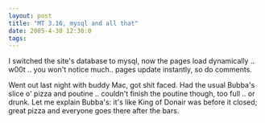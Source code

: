 ```yaml
---
layout: post
title: "MT 3.16, mysql and all that"
date: 2005-4-30 12:30:0
tags: 
---
```


I switched the site's database to mysql, now the pages load dynamically .. w00t .. you won't notice much.. pages update instantly, so do comments.

Went out last night with buddy Mac, got shit faced. Had the usual Bubba's slice o' pizza and poutine .. couldn't finish the poutine though, too full .. or drunk. Let me explain Bubba's: it's like King of Donair was before it closed; great pizza and everyone goes there after the bars.
